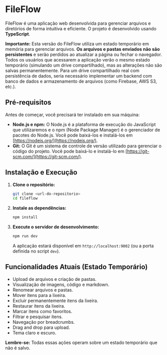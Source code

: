 # FileFlow

FileFlow é uma aplicação web desenvolvida para gerenciar arquivos e diretórios de forma intuitiva e eficiente. O projeto é desenvolvido usando **TypeScript**.

**Importante:** Esta versão do FileFlow utiliza um estado temporário em memória para gerenciar arquivos. **Os arquivos e pastas enviados não são persistentes** e serão perdidos ao atualizar a página ou fechar o navegador. Todos os usuários que acessarem a aplicação verão o mesmo estado temporário (simulando um drive compartilhado), mas as alterações não são salvas permanentemente. Para um drive compartilhado real com persistência de dados, seria necessário implementar um backend com banco de dados e armazenamento de arquivos (como Firebase, AWS S3, etc.).

## Pré-requisitos

Antes de começar, você precisará ter instalado em sua máquina:

-   **Node.js e npm:** O Node.js é a plataforma de execução do JavaScript que utilizaremos e o npm (Node Package Manager) é o gerenciador de pacotes do Node.js. Você pode baixá-los e instalá-los em [https://nodejs.org/](https://nodejs.org/).
-   **Git:** O Git é um sistema de controle de versão utilizado para gerenciar o código do projeto. Você pode baixá-lo e instalá-lo em [https://git-scm.com/](https://git-scm.com/).

## Instalação e Execução

1.  **Clone o repositório:**
    ```bash
    git clone <url-do-repositorio>
    cd fileflow
    ```

2.  **Instale as dependências:**
    ```bash
    npm install
    ```

3.  **Execute o servidor de desenvolvimento:**
    ```bash
    npm run dev
    ```
    A aplicação estará disponível em `http://localhost:9002` (ou a porta definida no script `dev`).

## Funcionalidades Atuais (Estado Temporário)

*   Upload de arquivos e criação de pastas.
*   Visualização de imagens, código e markdown.
*   Renomear arquivos e pastas.
*   Mover itens para a lixeira.
*   Excluir permanentemente itens da lixeira.
*   Restaurar itens da lixeira.
*   Marcar itens como favoritos.
*   Filtrar e pesquisar itens.
*   Navegação por breadcrumbs.
*   Drag and drop para upload.
*   Tema claro e escuro.

**Lembre-se:** Todas essas ações operam sobre um estado temporário que não é salvo.
```